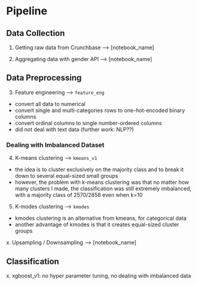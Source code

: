 # Pipeline

## Data Collection

1. Getting raw data from Crunchbase --> [notebook_name]

2. Aggregating data with gender API --> [notebook_name]

## Data Preprocessing

3. Feature engineering --> `feature_eng`
- convert all data to numerical
- convert single and multi-categories rows to one-hot-encoded binary columns
- convert ordinal columns to single number-ordered columns
- did not deal with text data (further work: NLP??)

### Dealing with Imbalanced Dataset

4. K-means clustering --> `kmeans_v1`
- the idea is to cluster exclusively on the majority class and to break it down to several equal-sized small groups
- however, the problem with k-means clustering was that no matter how many clusters I made, the classification was still extremely imbalanced, with a majority class of 2570/2858 even when k=10

5. K-modes clustering --> `kmodes`
- kmodes clustering is an alternative from kmeans, for categorical data
- another advantage of kmodes is that it creates equal-sized cluster groups

x. Upsampling / Downsampling --> [notebook_name]

## Classification

x. xgboost_v1: no hyper parameter tuning, no dealing with imbalanced data
